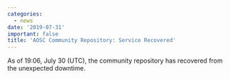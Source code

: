 ```yaml
---
categories:
  - news
date: '2019-07-31'
important: false
title: 'AOSC Community Repository: Service Recovered'
---
```



As of 19:06, July 30 (UTC), the community repository has recovered from the unexpected downtime.